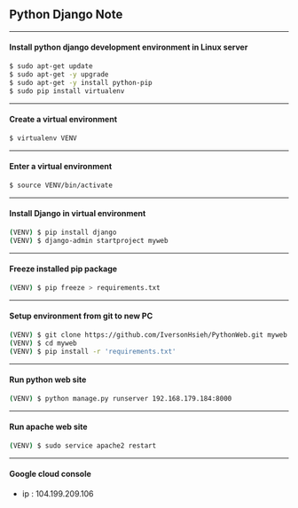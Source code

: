 ## Python Django Note

*****
#### Install python django development environment in Linux server

```sh
$ sudo apt-get update
$ sudo apt-get -y upgrade
$ sudo apt-get -y install python-pip
$ sudo pip install virtualenv
```

*****
#### Create a virtual environment

```sh
$ virtualenv VENV
```

*****
#### Enter a virtual environment

```sh
$ source VENV/bin/activate
```

*****
#### Install Django in virtual environment

```sh
(VENV) $ pip install django
(VENV) $ django-admin startproject myweb
```

*****
#### Freeze installed pip package

```sh
(VENV) $ pip freeze > requirements.txt
```

*****
#### Setup environment from git to new PC

```sh
(VENV) $ git clone https://github.com/IversonHsieh/PythonWeb.git myweb
(VENV) $ cd myweb
(VENV) $ pip install -r 'requirements.txt'
```

*****
#### Run python web site

```sh
(VENV) $ python manage.py runserver 192.168.179.184:8000
```

*****
#### Run apache web site

```sh
(VENV) $ sudo service apache2 restart
```

*****
#### Google cloud console

- ip : 104.199.209.106













